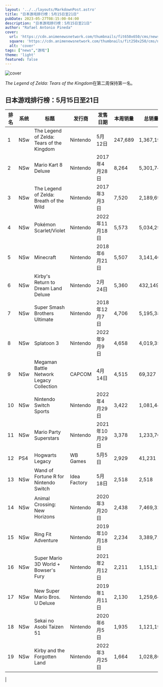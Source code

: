 ```yaml
---
layout: '../../layouts/MarkdownPost.astro'
title: "日本游戏排行榜：5月15日至21日"
pubDate: 2023-05-27T08:15:00-04:00
description: "日本游戏排行榜：5月15日至21日"
author: "Rafael Antonio Pineda"
cover:
  url: 'https://cdn.animenewsnetwork.com/thumbnails/fit650x650/cms/news/198466/zelda.jpg'
  square: 'https://cdn.animenewsnetwork.com/thumbnails/fit250x250/cms/news/198466/zelda.jpg'
  alt: 'cover'
tags: ["news","游戏"]
theme: 'light'
featured: false
---
```


![cover](https://cdn.animenewsnetwork.com/thumbnails/fit650x650/cms/news/198466/zelda.jpg)

<cite>The Legend of Zelda: Tears of the Kingdom</cite>在第二周保持第一名。

## 日本游戏排行榜：5月15日至21日

| 排名 | 系统 | 标题 | 发行商 | 发售日期 | 本周销量 | 总销量 |
| --- | --- | --- | --- | --- | --- | --- |
| 1 | NSw | The Legend of Zelda: Tears of the Kingdom | Nintendo | 5月12日 | 247,689 | 1,367,191 |
| 2 | NSw | Mario Kart 8 Deluxe | Nintendo | 2017年4月28日 | 8,264 | 5,301,742 |
| 3 | NSw | The Legend of Zelda: Breath of the Wild | Nintendo | 2017年3月3日 | 7,520 | 2,189,691 |
| 4 | NSw | Pokémon Scarlet/Violet | Nintendo | 2022年11月18日 | 5,573 | 5,034,295 |
| 5 | NSw | Minecraft | Nintendo | 2018年6月21日 | 5,507 | 3,141,460 |
| 6 | NSw | Kirby's Return to Dream Land Deluxe | Nintendo | 2月24日 | 5,360 | 432,149 |
| 7 | NSw | Super Smash Brothers Ultimate | Nintendo | 2018年12月7日 | 4,706 | 5,195,387 |
| 8 | NSw | Splatoon 3 | Nintendo | 2022年9月9日 | 4,658 | 4,019,351 |
| 9 | NSw | Megaman Battle Network Legacy Collection | CAPCOM | 4月14日 | 4,515 | 69,327 |
| 10 | NSw | Nintendo Switch Sports | Nintendo | 2022年4月29日 | 3,422 | 1,081,447 |
| 11 | NSw | Mario Party Superstars | Nintendo | 2021年10月29日 | 3,378 | 1,233,760 |
| 12 | PS4 | Hogwarts Legacy | WB Games | 5月5日 | 2,929 | 41,231 |
| 13 | NSw | Wand of Fortune R for Nintendo Switch | Idea Factory | 5月18日 | 2,518 | 2,518 |
| 14 | NSw | Animal Crossing: New Horizons | Nintendo | 2020年3月20日 | 2,438 | 7,469,324 |
| 15 | NSw | Ring Fit Adventure | Nintendo | 2019年10月18日 | 2,234 | 3,389,711 |
| 16 | NSw | Super Mario 3D World + Bowser's Fury | Nintendo | 2021年2月12日 | 2,211 | 1,151,151 |
| 17 | NSw | New Super Mario Bros. U Deluxe | Nintendo | 2019年1月11日 | 2,130 | 1,259,647 |
| 18 | NSw | Sekai no Asobi Taizen 51 | Nintendo | 2020年6月5日 | 1,935 | 1,121,191 |
| 19 | NSw | Kirby and the Forgotten Land | Nintendo | 2022年3月25日 | 1,664 | 1,028,864 |
| 